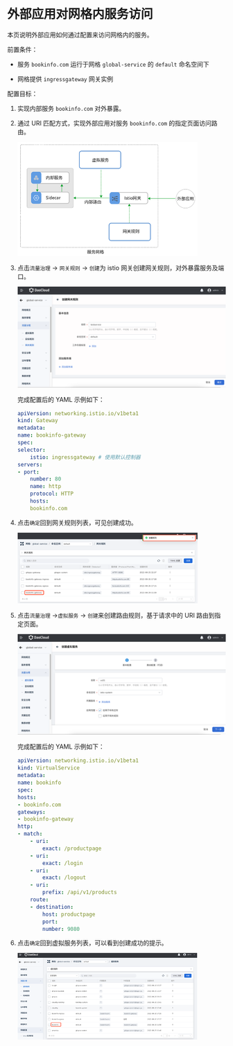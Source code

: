 # 外部应用对网格内服务访问

本页说明外部应用如何通过配置来访问网格内的服务。

前置条件：

- 服务 `bookinfo.com` 运行于网格 `global-service` 的 `default` 命名空间下

- 网格提供 `ingressgateway` 网关实例

配置目标：

1. 实现内部服务 `bookinfo.com` 对外暴露。

2. 通过 URI 匹配方式，实现外部应用对服务 `bookinfo.com` 的指定页面访问路由。

    ![img](../../images/out-to-in01.png)

3. 点击`流量治理` -> `网关规则` -> `创建`为 istio 网关创建网关规则，对外暴露服务及端口。

    ![img](../../images/out-to-in02.png)
    
    完成配置后的 YAML 示例如下：

    ```yaml
    apiVersion: networking.istio.io/v1beta1
    kind: Gateway
    metadata:
    name: bookinfo-gateway
    spec:
    selector:
        istio: ingressgateway # 使用默认控制器
    servers:
    - port:
        number: 80
        name: http
        protocol: HTTP
        hosts:
        bookinfo.com
    ```

4. 点击`确定`回到网关规则列表，可见创建成功。

    ![img](../../images/out-to-in03.png)

5. 点击`流量治理` ->`虚拟服务` -> `创建`来创建路由规则，基于请求中的 URI 路由到指定页面。

    ![img](../../images/out-to-in04.png)

    完成配置后的 YAML 示例如下：

    ```yaml
    apiVersion: networking.istio.io/v1beta1
    kind: VirtualService
    metadata:
    name: bookinfo
    spec:
    hosts:
    - bookinfo.com
    gateways:
    - bookinfo-gateway
    http:
    - match:
        - uri:
            exact: /productpage
        - uri:
            exact: /login
        - uri:
            exact: /logout
        - uri:
            prefix: /api/v1/products
        route:
        - destination:
            host: productpage
            port:
            number: 9080
    ```

6. 点击`确定`回到虚拟服务列表，可以看到创建成功的提示。

    ![img](../../images/out-to-in05.png)
